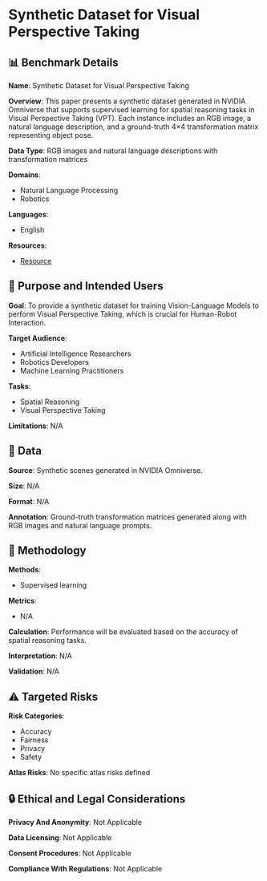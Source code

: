 # Synthetic Dataset for Visual Perspective Taking

## 📊 Benchmark Details

**Name**: Synthetic Dataset for Visual Perspective Taking

**Overview**: This paper presents a synthetic dataset generated in NVIDIA Omniverse that supports supervised learning for spatial reasoning tasks in Visual Perspective Taking (VPT). Each instance includes an RGB image, a natural language description, and a ground-truth 4×4 transformation matrix representing object pose.

**Data Type**: RGB images and natural language descriptions with transformation matrices

**Domains**:
- Natural Language Processing
- Robotics

**Languages**:
- English

**Resources**:
- [Resource](https://huggingface.co/datasets/jwgcurrie/synthetic-distance)

## 🎯 Purpose and Intended Users

**Goal**: To provide a synthetic dataset for training Vision-Language Models to perform Visual Perspective Taking, which is crucial for Human-Robot Interaction.

**Target Audience**:
- Artificial Intelligence Researchers
- Robotics Developers
- Machine Learning Practitioners

**Tasks**:
- Spatial Reasoning
- Visual Perspective Taking

**Limitations**: N/A

## 💾 Data

**Source**: Synthetic scenes generated in NVIDIA Omniverse.

**Size**: N/A

**Format**: N/A

**Annotation**: Ground-truth transformation matrices generated along with RGB images and natural language prompts.

## 🔬 Methodology

**Methods**:
- Supervised learning

**Metrics**:
- N/A

**Calculation**: Performance will be evaluated based on the accuracy of spatial reasoning tasks.

**Interpretation**: N/A

**Validation**: N/A

## ⚠️ Targeted Risks

**Risk Categories**:
- Accuracy
- Fairness
- Privacy
- Safety

**Atlas Risks**:
No specific atlas risks defined

## 🔒 Ethical and Legal Considerations

**Privacy And Anonymity**: Not Applicable

**Data Licensing**: Not Applicable

**Consent Procedures**: Not Applicable

**Compliance With Regulations**: Not Applicable
